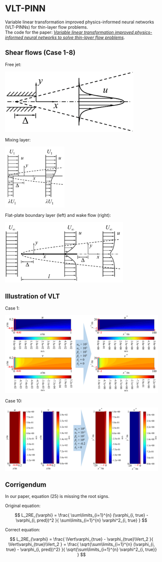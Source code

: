 # VLT-PINN
Variable linear transformation improved physics-informed neural networks (VLT-PINNs) for thin-layer flow problems.  
The code for the paper: [*Variable linear transformation improved physics-informed neural networks to solve thin-layer flow problems*](https://doi.org/10.1016/j.jcp.2024.112761).

## Shear flows (Case 1-8)

Free jet:

<img alt="framework" height="200" src="./pics/case_jet.png"/>

Mixing layer:

<img alt="framework" height="200" src="./pics/case_mixing_layer.png"/>

Flat-plate boundary layer (left) and wake flow (right):

<img alt="framework" height="200" src="./pics/case_boundary_layer_wake.png"/>

## Illustration of VLT

Case 1:

<img alt="framework" width="600" src="./pics/VLT_case1.png"/>

Case 10:

<img alt="framework" width="600" src="./pics/VLT_case10.png"/>

## Corrigendum

In our paper, equation (25) is missing the root signs.

Original equation:

$$
L_2RE_{\varphi} = \frac{ \sum\limits_{i=1}^{n} (\varphi_{i, true} - \varphi_{i, pred})^2 }{ \sum\limits_{i=1}^{n} \varphi^2_{i, true} }
$$

Correct equation:

$$
L_2RE_{\varphi} = \frac{ \Vert\varphi_{true} - \varphi_{true}\Vert_2 }{ \Vert\varphi_{true}\Vert_2 } = \frac{ \sqrt{\sum\limits_{i=1}^{n} (\varphi_{i, true} - \varphi_{i, pred})^2} }{ \sqrt{\sum\limits_{i=1}^{n} \varphi^2_{i, true}} }
$$
